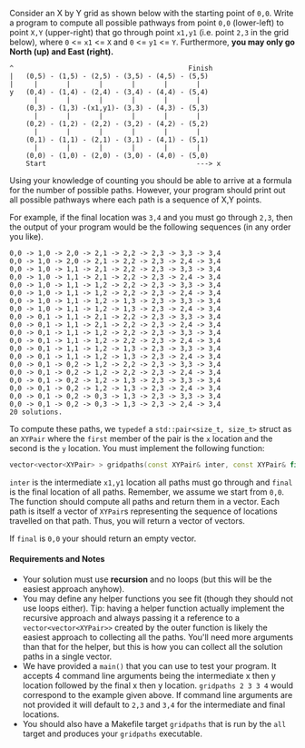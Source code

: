 Consider an X by Y grid as shown below with the starting point of `0,0`.  Write a program to compute all possible pathways from point `0,0` (lower-left) to point `X,Y` (upper-right) that go through point `x1,y1` (i.e. point `2,3` in the grid below), where `0` <= `x1` <= `X` and `0` <= `y1` <= `Y`.  Furthermore, **you may only go North (up) and East (right).**  

```
^                                           Finish
|   (0,5) - (1,5) - (2,5) - (3,5) - (4,5) - (5,5)
|     |       |       |       |       |       |
y   (0,4) - (1,4) - (2,4) - (3,4) - (4,4) - (5,4)
      |       |       |       |       |       |
    (0,3) - (1,3) -(x1,y1)- (3,3) - (4,3) - (5,3)
      |       |       |       |       |       |
    (0,2) - (1,2) - (2,2) - (3,2) - (4,2) - (5,2)
      |       |       |       |       |       |
    (0,1) - (1,1) - (2,1) - (3,1) - (4,1) - (5,1)
      |       |       |       |       |       |
    (0,0) - (1,0) - (2,0) - (3,0) - (4,0) - (5,0)
    Start                                     ---> x
```

Using your knowledge of counting you should be able to arrive at a formula for the number of possible paths.  However, your program should print out all possible pathways where each path is a sequence of X,Y points.

For example, if the final location was `3,4` and you must go through `2,3`, then the output of your program would be the following sequences (in any order you like).

```
0,0 -> 1,0 -> 2,0 -> 2,1 -> 2,2 -> 2,3 -> 3,3 -> 3,4
0,0 -> 1,0 -> 2,0 -> 2,1 -> 2,2 -> 2,3 -> 2,4 -> 3,4
0,0 -> 1,0 -> 1,1 -> 2,1 -> 2,2 -> 2,3 -> 3,3 -> 3,4
0,0 -> 1,0 -> 1,1 -> 2,1 -> 2,2 -> 2,3 -> 2,4 -> 3,4
0,0 -> 1,0 -> 1,1 -> 1,2 -> 2,2 -> 2,3 -> 3,3 -> 3,4
0,0 -> 1,0 -> 1,1 -> 1,2 -> 2,2 -> 2,3 -> 2,4 -> 3,4
0,0 -> 1,0 -> 1,1 -> 1,2 -> 1,3 -> 2,3 -> 3,3 -> 3,4
0,0 -> 1,0 -> 1,1 -> 1,2 -> 1,3 -> 2,3 -> 2,4 -> 3,4
0,0 -> 0,1 -> 1,1 -> 2,1 -> 2,2 -> 2,3 -> 3,3 -> 3,4
0,0 -> 0,1 -> 1,1 -> 2,1 -> 2,2 -> 2,3 -> 2,4 -> 3,4
0,0 -> 0,1 -> 1,1 -> 1,2 -> 2,2 -> 2,3 -> 3,3 -> 3,4
0,0 -> 0,1 -> 1,1 -> 1,2 -> 2,2 -> 2,3 -> 2,4 -> 3,4
0,0 -> 0,1 -> 1,1 -> 1,2 -> 1,3 -> 2,3 -> 3,3 -> 3,4
0,0 -> 0,1 -> 1,1 -> 1,2 -> 1,3 -> 2,3 -> 2,4 -> 3,4
0,0 -> 0,1 -> 0,2 -> 1,2 -> 2,2 -> 2,3 -> 3,3 -> 3,4
0,0 -> 0,1 -> 0,2 -> 1,2 -> 2,2 -> 2,3 -> 2,4 -> 3,4
0,0 -> 0,1 -> 0,2 -> 1,2 -> 1,3 -> 2,3 -> 3,3 -> 3,4
0,0 -> 0,1 -> 0,2 -> 1,2 -> 1,3 -> 2,3 -> 2,4 -> 3,4
0,0 -> 0,1 -> 0,2 -> 0,3 -> 1,3 -> 2,3 -> 3,3 -> 3,4
0,0 -> 0,1 -> 0,2 -> 0,3 -> 1,3 -> 2,3 -> 2,4 -> 3,4
20 solutions.
```

To compute these paths, we `typedef` a `std::pair<size_t, size_t>` struct as an `XYPair` where the `first` member of the pair is the `x` location and the second is the `y` location.  You must implement the following function:

```c++
vector<vector<XYPair> > gridpaths(const XYPair& inter, const XYPair& final)
```

`inter` is the intermediate `x1,y1` location all paths must go through and `final` is the final location of all paths.  Remember, we assume we start from `0,0`.  The function should compute all paths and return them in a vector.  Each path is itself a vector of `XYPair`s representing the sequence of locations travelled on that path.  Thus, you will return a vector of vectors.

If `final` is `0,0` your should return an empty vector.

#### Requirements and Notes
 - Your solution must use **recursion** and no loops (but this will be the easiest approach anyhow).
 - You may define any helper functions you see fit (though they should not use loops either).  Tip:  having a helper function actually implement the recursive approach and always passing it a reference to a `vector<vector<XYPair>>` created by the outer function is likely the easiest approach to collecting all the paths.  You'll need more arguments than that for the helper, but this is how you can collect all the solution paths in a single vector.
 - We have provided a `main()` that you can use to test your program. It accepts 4 command line arguments being the intermediate x then y location followed by the final x then y location.  `gridpaths 2 3 3 4` would correspond to the example given above. If command line arguments are not provided it will default to `2,3` and `3,4` for the intermediate and final locations.
 - You should also have a Makefile target `gridpaths` that is run by the `all` target and produces your `gridpaths` executable.